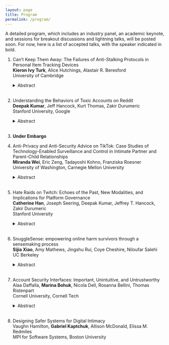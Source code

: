 ```yaml
---
layout: page
title: Program
permalink: /program/
---
```


A detailed program, which includes an industry panel, an academic keynote, 
and sessions for breakout discussions and lightning talks, will be posted 
soon.  For now, here is a list of accepted talks, with the speaker indicated 
in bold.

1. Can’t Keep Them Away: The Failures of Anti-Stalking Protocols in Personal Item Tracking Devices\
   **Kieron Ivy Turk**, Alice Hutchings, Alastair R. Beresford\
   University of Cambridge
   <details><summary>Abstract</summary>

   Personal item tracking devices are popular for locating lost items such as
keys, wallets, and suitcases. These devices are now being abused by stalkers
and domestic abusers to track their victims' locations over time, and some
device manufacturers created `anti-stalking features' in response. We analyse
the effectiveness of the anti-stalking features with five brands of tracking
devices through a gamified naturalistic quasi-experiment in collaboration with
the Assassins' Guild student society. Despite participants knowing they might
be tracked, and being incentivised to detect and remove the tracker, the
anti-stalking features were rarely used. We then explore common
implementations of these anti-stalking features and analyse their limitations
directly. We identify several failures of each of the features that prevent
them from performing their intended purpose even if they were in use. These
failures combined imply a need to greatly improve the presence of
anti-stalking features to prevent trackers from being abused.
   </details><br>
    
2. Understanding the Behaviors of Toxic Accounts on Reddit\
   **Deepak Kumar**, Jeff Hancock, Kurt Thomas, Zakir Durumeric\
   Stanford University, Google
   <details><summary>Abstract</summary>
    Toxic content is the top form of hate and harassment experienced
    online. While many studies have investigated the types of toxic
    content posted online, the effects that such content has on people,
    and the impact of potential defenses, no study has captured the
    behaviors of the accounts that engage in this behavior or how such
    attacks are operationalized. In this talk, we will present a measurement
    study of 929K accounts that post toxic comments on Reddit over an
    18 month period. Combined, these accounts posted over 14 million
    toxic comments that encompass insults, identity attacks, threats
    of violence, and sexual harassment. We will explore the impact that
    these accounts have on Reddit, the targeting strategies that abusive
    accounts adopt, and the distinct patterns that distinguish classes of
    abusive accounts. Our analysis can inform the nuanced interventions
    needed to curb unwanted toxic behaviors online.
   </details><br>

3. **Under Embargo** 

4. Anti-Privacy and Anti-Security Advice on TikTok: Case Studies of Technology-Enabled Surveillance and Control in Intimate Partner and Parent-Child Relationships\
   **Miranda Wei**, Eric Zeng, Tadayoshi Kohno, Franziska Roesner\
   University of Washington, Carnegie Mellon University
   
   <details><summary>Abstract</summary>
    Modern technologies including smartphones, AirTags, and tracking apps enable surveillance and control in interpersonal relationships. In this work, we study videos posted on TikTok that give advice for how to surveil or control others through technology, focusing on two interpersonal contexts: intimate partner relationships and parent-child relationships. We collected 98 videos across both contexts and investigate (a) what types of surveillance or control techniques the videos describe, (b) what assets are being targeted, (c) the reasons that TikTok creators give for using these techniques, and (d) defensive techniques discussed. Additionally, we make observations about how social factors – including social acceptability, gender, and TikTok culture – are critical context for the existence of this anti-privacy and anti-security advice. We discuss the use of TikTok as a rich source of qualitative data for future studies and make recommendations for technology designers around interpersonal surveillance and control.
   </details><br>

5. Hate Raids on Twitch: Echoes of the Past, New Modalities, and Implications for Platform Governance\
   **Catherine Han**, Joseph Seering, Deepak Kumar, Jeffrey T. Hancock, Zakir Durumeric\
   Stanford University
   <details><summary>Abstract</summary>

   In summer 2021, users on Twitch were targeted by “hate raids,” a form of attack that overwhelms streamers' chatrooms with hateful messages, often using bots and automation. Using a mixed-methods approach, we combine a quantitative measurement of attacks across the platform with interviews of streamers and third-party bot developers. We present evidence that some hate raids were highly-targeted, hate-driven attacks, but we also observe another mode similar to networked harassment and subcultural trolling. We show that streamers who self-identify as LGBTQ+ and/or Black were disproportionately targeted and that hate raid messages were most commonly rooted in anti-Black racism and antisemitism. We also document how these attacks elicited rapid community responses in bolstering reactive moderation and developing proactive mitigations for future attacks. We conclude by discussing how platforms can better prepare for attacks and protect at-risk communities while considering the division of labor between community moderators, tool-builders, and platforms.
   </details><br>

6. SnuggleSense: empowering online harm survivors through a sensemaking process\
   **Sijia Xiao**, Amy Mathews, Jingshu Rui, Coye Cheshire, Niloufar Salehi\
   UC Berkeley
   <details><summary>Abstract</summary>

   Interpersonal harm is a prevalent problem on social media platforms. Survivors are often left out of the traditional content moderation process and face uncertainty and risk of secondary harm when seeking outside help. Our research aims to empower survivors in a critical and early stage in addressing harm --- the sensemaking process. we developed SnuggleSense, a tool that empowers survivors by guiding them through a reflective sensemaking process inspired by restorative justice practices. Our evaluation found that SnuggleSense empowers participants by expanding their options for addressing harm beyond traditional content moderation methods, helping them understand their needs for restoration and healing, and increasing their engagement and emotional support in addressing harm for their friends. We discuss the implications of these findings, including the importance of providing guidance, agency and information in survivors' sensemaking of harm, as well as the educational effect of the reflection process within online communities.
   </details><br>
  
7. Account Security Interfaces: Important, Unintuitive, and Untrustworthy\
   Alaa Daffalla, **Marina Bohuk**, Nicola Dell, Rosanna Bellini, Thomas Ristenpart\
   Cornell University, Cornell Tech
   <details><summary>Abstract</summary>

   Online services increasingly rely on user-facing interfaces to communicate important security-related account information---for example, which devices are logged into a user’s account and when recent logins occurred. However, there has been no investigation into whether these interfaces work well.
    We begin to fill this gap by partnering with a clinic that supports survivors of intimate partner violence (IPV). We perform qualitative analysis on interview transcripts between clinic consultants and survivors seeking to infer the security status of survivor accounts. Our findings show that these interfaces suffer from a number of limitations that cause confusion and reduce their utility.
    We then experimentally investigate the lack of integrity of information contained in device lists and session activity logs for four major services. For all the services investigated, we show how an attacker can either hide accesses entirely or spoof access details to hide illicit logins from victims.
   </details><br>

8. Designing Safer Systems for Digital Intimacy\
   Vaughn Hamilton, **Gabriel Kaptchuk**, Allison McDonald, Elissa M. Redmiles\
   MPI for Software Systems, Boston University
